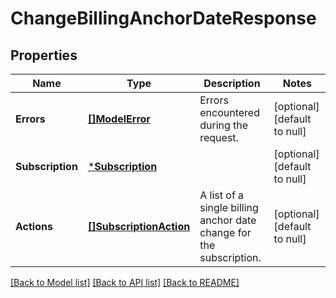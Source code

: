 # ChangeBillingAnchorDateResponse

## Properties
Name | Type | Description | Notes
------------ | ------------- | ------------- | -------------
**Errors** | [**[]ModelError**](Error.md) | Errors encountered during the request. | [optional] [default to null]
**Subscription** | [***Subscription**](Subscription.md) |  | [optional] [default to null]
**Actions** | [**[]SubscriptionAction**](SubscriptionAction.md) | A list of a single billing anchor date change for the subscription. | [optional] [default to null]

[[Back to Model list]](../README.md#documentation-for-models) [[Back to API list]](../README.md#documentation-for-api-endpoints) [[Back to README]](../README.md)

